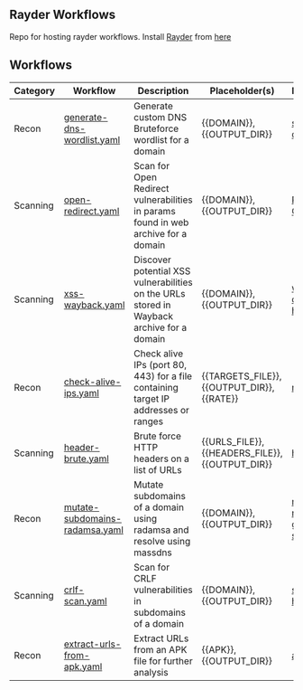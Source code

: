 ## Rayder Workflows

 Repo for hosting rayder workflows. Install [Rayder](https://github.com/devanshbatham/rayder/) from [here](https://github.com/devanshbatham/rayder/)



## Workflows




| Category | Workflow                            | Description                                                | Placeholder(s)             | Dependencies                                                      |
|----------|-------------------------------------|------------------------------------------------------------|----------------------------|-------------------------------------------------------------------|
| Recon    | [generate-dns-wordlist.yaml](https://github.com/devanshbatham/rayder-workflows/blob/main/recon/generate-dns-wordlist.yaml) | Generate custom DNS Bruteforce wordlist for a domain | {{DOMAIN}}, {{OUTPUT_DIR}}  | [subfinder](https://github.com/projectdiscovery/subfinder), [dnsgen](https://github.com/ProjectAnte/dnsgen) |
| Scanning | [open-redirect.yaml](https://github.com/devanshbatham/rayder-workflows/blob/main/http/open-redirect.yaml) | Scan for Open Redirect vulnerabilities in params found in web archive for a domain | {{DOMAIN}}, {{OUTPUT_DIR}} | [Paramspider](https://github.com/devanshbatham/Paramspider), [Openredirex](https://github.com/devanshbatham/Openredirex) |
| Scanning | [xss-wayback.yaml](https://github.com/devanshbatham/rayder-workflows/blob/main/http/xss-wayback.yaml) | Discover potential XSS vulnerabilities on the URLs stored in Wayback archive for a domain | {{DOMAIN}}, {{OUTPUT_DIR}} | [waybackurls](https://github.com/tomnomnom/waybackurls), [qsreplace](https://github.com/tomnomnom/qsreplace), [httpx](https://github.com/projectdiscovery/httpx) |
| Recon    | [check-alive-ips.yaml](https://github.com/devanshbatham/rayder-workflows/blob/main/recon/check-alive-ips.yaml) | Check alive IPs (port 80, 443) for a file containing target IP addresses or ranges | {{TARGETS_FILE}}, {{OUTPUT_DIR}}, {{RATE}} | [masscan](https://github.com/robertdavidgraham/masscan) |
| Scanning | [header-brute.yaml](https://github.com/devanshbatham/rayder-workflows/blob/main/http/header-brute.yaml) | Brute force HTTP headers on a list of URLs | {{URLS_FILE}}, {{HEADERS_FILE}}, {{OUTPUT_DIR}} | [headerpwn](https://github.com/DevanshBatham/HeaderPwn) |
| Recon | [mutate-subdomains-radamsa.yaml](https://github.com/devanshbatham/rayder-workflows/blob/main/recon/mutate-subdomains-radamsa.yaml) | Mutate subdomains of a domain using radamsa and resolve using massdns | {{DOMAIN}}, {{OUTPUT_DIR}} | [massdns](https://github.com/blechschmidt/massdns), [radamsa](https://gitlab.com/akihe/radamsa), [getresolvers](https://github.com/devanshbatham/getresolvers), [subfinder](https://github.com/projectdiscovery/subfinder) |
| Scanning | [crlf-scan.yaml](https://github.com/devanshbatham/rayder-workflows/blob/main/http/crlf-scan.yaml) | Scan for CRLF vulnerabilities in subdomains of a domain | {{DOMAIN}}, {{OUTPUT_DIR}} | [subfinder](https://github.com/projectdiscovery/subfinder), [httpx](https://github.com/projectdiscovery/httpx), [crlfuzz](https://github.com/dwisiswant0/crlfuzz) |
| Recon    | [extract-urls-from-apk.yaml](https://github.com/devanshbatham/rayder-workflows/blob/main/recon/extract-urls-from-apk.yaml) | Extract URLs from an APK file for further analysis             | {{APK}}, {{OUTPUT_DIR}} | [apktool](https://github.com/iBotPeaches/Apktool)         |                                                                                                       